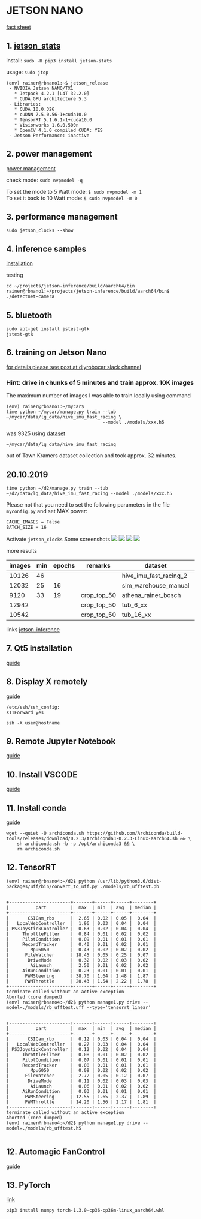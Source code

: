 # JETSON NANO
[fact sheet](https://elinux.org/Jetson_Nano)

## 1. [jetson_stats](https://github.com/rbonghi/jetson_stats) 
install: ```sudo -H pip3 install jetson-stats```

usage: ```sudo jtop```

```
(env) rainer@rbnano1:~$ jetson_release
 - NVIDIA Jetson NANO/TX1
   * Jetpack 4.2.1 [L4T 32.2.0]
   * CUDA GPU architecture 5.3
 - Libraries:
   * CUDA 10.0.326
   * cuDNN 7.5.0.56-1+cuda10.0
   * TensorRT 5.1.6.1-1+cuda10.0
   * Visionworks 1.6.0.500n
   * OpenCV 4.1.0 compiled CUDA: YES
 - Jetson Performance: inactive
```


## 2. power management
[power management](https://www.jetsonhacks.com/2019/04/10/jetson-nano-use-more-power)

check mode:
```sudo nvpmodel -q```

To set the mode to 5 Watt mode:
```$ sudo nvpmodel -m 1```
<br>
To set it back to 10 Watt mode:
```$ sudo nvpmodel -m 0```

## 3. performance management
```sudo jetson_clocks --show```

## 4. inference samples
[installation](https://thenewstack.io/tutorial-configure-nvidia-jetson-nano-as-an-ai-testbed/)

testing
```
cd ~/projects/jetson-inference/build/aarch64/bin
rainer@rbnano1:~/projects/jetson-inference/build/aarch64/bin$ ./detectnet-camera
```

## 5. bluetooth
```
sudo apt-get install jstest-gtk
jstest-gtk
```


## 6. training on Jetson Nano 
[for details please see post at diyrobocar slack channel](https://donkeycar.slack.com/archives/C4HR56WN6/p1569174142082900)

### Hint: drive in chunks of 5 minutes and train approx. 10K images ###


The maximum number of images I was able to train locally using command
```
(env) rainer@rbnano1:~/mycar$ 
time python ~/mycar/manage.py train --tub ~/mycar/data/lg_data/hive_imu_fast_racing \ 
                                    --model ./models/xxx.h5
```
was 9325 using [dataset](https://github.com/connected-autonomous-mobility/20-data)

```~/mycar/data/lg_data/hive_imu_fast_racing```

out of Tawn Kramers dataset collection and took approx. 32 minutes. 

## 20.10.2019
```
time python ~/d2/manage.py train --tub ~/d2/data/lg_data/hive_imu_fast_racing --model ./models/xxx.h5
```


Please not that you need to set the following parameters in the file ```myconfig.py``` and set MAX power:
```
CACHE_IMAGES = False
BATCH_SIZE = 16
```
Activate ```jetson_clocks```
Some screenshots
![](https://github.com/connected-autonomous-mobility/50-hardware/blob/master/images/training_on_jetson_nano.png)
![](https://github.com/connected-autonomous-mobility/50-hardware/blob/master/images/training_on_jetson_number.png)
![](https://github.com/connected-autonomous-mobility/50-hardware/blob/master/images/training_on_jetson_nano_time.png)
![](https://github.com/connected-autonomous-mobility/50-hardware/blob/master/images/training_on_jetson_nano_model_loss.png)

more results

|images | min   | epochs  | remarks     | dataset               | model      |
|-------|-------|---------|-------------|-----------------------|------------|
|10126 | 46     |         |             | hive_imu_fast_racing_2|            |
|12032 | 25     | 16      |             | sim_warehouse_manual  |            |
| 9120 | 33     | 19      | crop_top_50 | athena_rainer_bosch   |Athena_crop50.h5|
|12942 |        |         | crop_top_50 | tub_6_xx              | crash      |
|10542 |        |         | crop_top_50 | tub_16_xx             | crash      |

links
[jetson-inference](https://github.com/dusty-nv/jetson-inference)

## 7. Qt5 installation
[guide](https://devtalk.nvidia.com/default/topic/1056075/jetson-nano-and-qt5/)

## 8. Display X remotely
[guide](https://www.techotopia.com/index.php/Displaying_Ubuntu_Linux_Applications_Remotely_(X11_Forwarding))
```
/etc/ssh/ssh_config:
X11Forward yes
 
ssh -X user@hostname
```
## 9. Remote Jupyter Notebook
[guide](https://jupyter-notebook.readthedocs.io/en/stable/public_server.html)

## 10. Install VSCODE

[guide](https://code.headmelted.com/#linux-install-scripts)

## 11. Install conda

[guide](https://github.com/helmut-hoffer-von-ankershoffen/jetson/blob/master/workflow/deploy/ml-base/src/Dockerfile)

```
wget --quiet -O archiconda.sh https://github.com/Archiconda/build-tools/releases/download/0.2.3/Archiconda3-0.2.3-Linux-aarch64.sh && \
    sh archiconda.sh -b -p /opt/archiconda3 && \
    rm archiconda.sh
```

## 12. TensorRT

```
(env) rainer@rbnano4:~/d2$ python /usr/lib/python3.6/dist-packages/uff/bin/convert_to_uff.py ./models/rb_ufftest.pb


+-----------------------+-------+------+------+--------+
|          part         |  max  | min  | avg  | median |
+-----------------------+-------+------+------+--------+
|       CSICam_rbx      |  2.65 | 0.02 | 0.05 |  0.04  |
|   LocalWebController  |  1.96 | 0.03 | 0.04 |  0.04  |
| PS3JoystickController |  0.63 | 0.02 | 0.04 |  0.04  |
|     ThrottleFilter    |  0.84 | 0.01 | 0.02 |  0.02  |
|     PilotCondition    |  0.09 | 0.01 | 0.01 |  0.01  |
|     RecordTracker     |  0.40 | 0.01 | 0.02 |  0.01  |
|        Mpu6050        |  0.43 | 0.02 | 0.02 |  0.02  |
|      FileWatcher      | 18.45 | 0.05 | 0.25 |  0.07  |
|       DriveMode       |  0.32 | 0.02 | 0.03 |  0.02  |
|        AiLaunch       |  2.50 | 0.01 | 0.02 |  0.02  |
|     AiRunCondition    |  0.23 | 0.01 | 0.01 |  0.01  |
|      PWMSteering      | 38.70 | 1.64 | 2.48 |  1.87  |
|      PWMThrottle      | 20.43 | 1.54 | 2.22 |  1.78  |
+-----------------------+-------+------+------+--------+
terminate called without an active exception
Aborted (core dumped)
(env) rainer@rbnano4:~/d2$ python manage1.py drive --model=./models/rb_ufftest.uff --type='tensorrt_linear'


+-----------------------+-------+------+------+--------+
|          part         |  max  | min  | avg  | median |
+-----------------------+-------+------+------+--------+
|       CSICam_rbx      |  0.12 | 0.03 | 0.04 |  0.04  |
|   LocalWebController  |  0.27 | 0.03 | 0.04 |  0.04  |
| PS3JoystickController |  0.12 | 0.02 | 0.04 |  0.04  |
|     ThrottleFilter    |  0.08 | 0.01 | 0.02 |  0.02  |
|     PilotCondition    |  0.07 | 0.01 | 0.01 |  0.01  |
|     RecordTracker     |  0.08 | 0.01 | 0.01 |  0.01  |
|        Mpu6050        |  0.09 | 0.02 | 0.02 |  0.02  |
|      FileWatcher      |  2.72 | 0.05 | 0.12 |  0.07  |
|       DriveMode       |  0.11 | 0.02 | 0.03 |  0.03  |
|        AiLaunch       |  0.06 | 0.01 | 0.02 |  0.02  |
|     AiRunCondition    |  0.03 | 0.01 | 0.01 |  0.01  |
|      PWMSteering      | 12.55 | 1.65 | 2.37 |  1.89  |
|      PWMThrottle      | 14.20 | 1.56 | 2.17 |  1.81  |
+-----------------------+-------+------+------+--------+
terminate called without an active exception
Aborted (core dumped)
(env) rainer@rbnano4:~/d2$ python manage1.py drive --model=./models/rb_ufftest.h5 


```


## 12. Automagic FanControl

[guide](https://github.com/Pyrestone/jetson-fan-ctl.git)

## 13. PyTorch

[link](https://devtalk.nvidia.com/default/topic/1049071/pytorch-for-jetson-nano-version-1-3-0-now-available/)
```
pip3 install numpy torch-1.3.0-cp36-cp36m-linux_aarch64.whl
```
